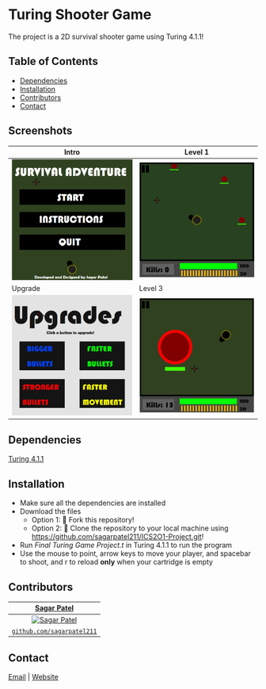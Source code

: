 # Turing Shooter Game
The project is a 2D survival shooter game using Turing 4.1.1!


## Table of Contents
* [Dependencies](#dependencies)
* [Installation](#installation)
* [Contributors](#contributors)
* [Contact](#contact)

## Screenshots
| Intro    | Level 1    |
|-------------|-------------|
| <img src="1.png" width="450"> | <img src="2.png" width="450"> |
| Upgrade    | Level 3    |
| <img src="3.png" width="450"> | <img src="4.png" width="450"> |

## Dependencies
[Turing 4.1.1](http://compsci.ca/holtsoft/)


## Installation
* Make sure all the dependencies are installed
* Download the files
  * Option 1: 🍴 Fork this repository!
  * Option 2: 🧪 Clone the repository to your local machine using https://github.com/sagarpatel211/ICS2O1-Project.git!
* Run *Final Turing Game Project.t* in Turing 4.1.1 to run the program
* Use the mouse to point, arrow keys to move your player, and spacebar to shoot, and r to reload **only** when your cartridge is empty


## Contributors
| <a href="https://github.com/sagarpatel211" target="_blank">**Sagar Patel**</a> |
| :---: |
| [![Sagar Patel](https://avatars1.githubusercontent.com/u/34544263?s=200)](https://github.com/sagarpatel211)    |
| <a href="https://github.com/sagarpatel211" target="_blank">`github.com/sagarpatel211`</a> |


## Contact
[Email](mailto:sa24pate@uwaterloo.ca) | [Website](https://sagarpatel211.github.io/)
